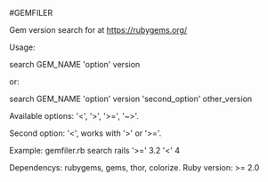 #GEMFILER

Gem version search for  at https://rubygems.org/

Usage:

  search GEM_NAME 'option' version

or:

  search GEM_NAME 'option' version 'second_option' other_version

Available options: '<', '>', '>=', '~>'.

Second option: '<', works with '>' or '>='.

Example: gemfiler.rb search rails '>=' 3.2 '<' 4

Dependencys: rubygems, gems, thor, colorize.
Ruby version: >= 2.0
